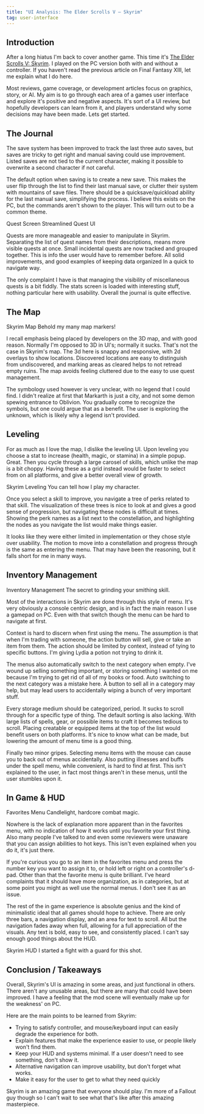 ```yaml
---
title: "UI Analysis: The Elder Scrolls V – Skyrim"
tag: user-interface
---
```

## Introduction
After a long hiatus I'm back to cover another game. This time it's [The Elder Scrolls V: Skyrim](http://store.steampowered.com/app/72850/). I played on the PC version both with and without a controller. If you haven't read the previous article on Final Fantasy XIII, let me explain what I do here.

Most reviews, game coverage, or development articles focus on graphics, story, or AI. My aim is to go through each area of a games user interface and explore it's positive and negative aspects. It's sort of a UI review, but hopefully developers can learn from it, and players understand why some decisions may have been made. Lets get started.

## The Journal
The save system has been improved to track the last three auto saves, but saves are tricky to get right and manual saving could use improvement. Listed saves are not tied to the current character, making it possible to overwrite a second character if not careful.

The default option when saving is to create a new save. This makes the user flip through the list to find their last manual save, or clutter their system with mountains of save files. There should be a quicksave/quickload ability for the last manual save, simplifying the process. I believe this exists on the PC, but the commands aren't shown to the player. This will turn out to be a common theme.

Quest Screen
Streamlined Quest UI

Quests are more manageable and easier to manipulate in Skyrim. Separating the list of quest names from their descriptions, means more visible quests at once. Small incidental quests are now tracked and grouped together. This is info the user would have to remember before. All solid improvements, and good examples of keeping data organized In a quick to navigate way.

The only complaint I have is that managing the visibility of miscellaneous quests is a bit fiddly. The stats screen is loaded with interesting stuff, nothing particular here with usability. Overall the journal is quite effective.

## The Map
Skyrim Map
Behold my many map markers!

I recall emphasis being placed by developers on the 3D map, and with good reason. Normally I'm opposed to 3D in UI's; normally it sucks. That's not the case in Skyrim's map. The 3d here is snappy and responsive, with 2d overlays to show locations. Discovered locations are easy to distinguish from undiscovered, and marking areas as cleared helps to not retread empty ruins. The map avoids feeling cluttered due to the easy to use quest management.

The symbology used however is very unclear, with no legend that I could find. I didn't realize at first that Markarth is just a city, and not some demon spewing entrance to Oblivion. You gradually come to recognize the symbols, but one could argue that as a benefit. The user is exploring the unknown, which is likely why a legend isn't provided.

## Leveling
For as much as I love the map, I dislike the leveling UI. Upon leveling you choose a stat to increase (health, magic, or stamina) in a simple popup. Great. Then you cycle through a large carosel of skills, which unlike the map is a bit choppy. Having these as a grid instead would be faster to select from on all platforms, and give a better overall view of growth.

Skyrim Leveling
You can tell how I play my character.

Once you select a skill to improve, you navigate a tree of perks related to that skill. The visualization of these trees is nice to look at and gives a good sense of progression, but navigating these nodes is difficult at times. Showing the perk names as a list next to the constellation, and highlighting the nodes as you navigate the list would make things easier.

It looks like they were either limited in implementation or they chose style over usability. The motion to move into a constellation and progress through is the same as entering the menu. That may have been the reasoning, but it falls short for me in many ways.

## Inventory Management
Inventory Management
The secret to grinding your smithing skill.

Most of the interactions in Skyrim are done through this style of menu. It's very obviously a console centric design, and is in fact the main reason I use a gamepad on PC. Even with that switch though the menu can be hard to navigate at first.

Context is hard to discern when first using the menu. The assumption is that when I'm trading with someone, the action button will sell, give or take an item from them. The action should be limited by context, instead of tying to specific buttons. I'm giving Lydia a potion not trying to drink it.

The menus also automatically switch to the next category when empty. I've wound up selling something important, or storing something I wanted on me because I'm trying to get rid of all of my books or food. Auto switching to the next category was a mistake here. A button to sell all in a category may help, but may lead users to accidentally wiping a bunch of very important stuff.

Every storage medium should be categorized, period. It sucks to scroll through for a specific type of thing. The default sorting is also lacking. With large lists of spells, gear, or possible items to craft it becomes tedious to scroll. Placing creatable or equipped items at the top of the list would benefit users on both platforms. It's nice to know what can be made, but lowering the amount of menu time is a good thing.

Finally two minor gripes. Selecting menu items with the mouse can cause you to back out of menus accidentally. Also putting illnesses and buffs under the spell menu, while convenient, is hard to find at first. This isn't explained to the user, in fact most things aren't in these menus, until the user stumbles upon it.

## In Game & HUD
Favorites Menu
Candlelight, hardcore combat magic.

Nowhere is the lack of explanation more apparent than in the favorites menu, with no indication of how it works until you favorite your first thing. Also many people I've talked to and even some reviewers were unaware that you can assign abilities to hot keys. This isn't even explained when you do it, it's just there.

If you're curious you go to an item in the favorites menu and press the number key you want to assign it to, or hold left or right on a controller's d-pad. Other than that the favorite menu is quite brilliant. I've heard complaints that it should have more organization, as in categories, but at some point you might as well use the normal menus. I don't see it as an issue.

The rest of the in game experience is absolute genius and the kind of minimalistic ideal that all games should hope to achieve. There are only three bars, a navigation display, and an area for text to scroll. All but the navigation fades away when full, allowing for a full appreciation of the visuals. Any text is bold, easy to see, and consistently placed. I can't say enough good things about the HUD.

Skyrim HUD
I started a fight with a guard for this shot.

## Conclusion / Takeaways
Overall, Skyrim's UI is amazing in some areas, and just functional in others. There aren't any unusable areas, but there are many that could have been improved. I have a feeling that the mod scene will eventually make up for the weakness' on PC.

Here are the main points to be learned from Skyrim:

- Trying to satisfy controller, and mouse/keyboard input can easily degrade the experience for both.
- Explain features that make the experience easier to use, or people likely won't find them.
- Keep your HUD and systems minimal. If a user doesn't need to see something, don't show it.
- Alternative navigation can improve usability, but don't forget what works.
- Make it easy for the user to get to what they need quickly

Skyrim is an amazing game that everyone should play. I'm more of a Fallout guy though so I can't wait to see what that's like after this amazing masterpiece.